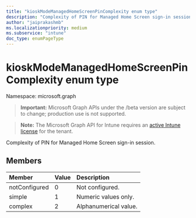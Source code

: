 ```yaml
---
title: "kioskModeManagedHomeScreenPinComplexity enum type"
description: "Complexity of PIN for Managed Home Screen sign-in session."
author: "jaiprakashmb"
ms.localizationpriority: medium
ms.subservice: "intune"
doc_type: enumPageType
---
```


# kioskModeManagedHomeScreenPinComplexity enum type

Namespace: microsoft.graph
> **Important:** Microsoft Graph APIs under the /beta version are subject to change; production use is not supported.

> **Note:** The Microsoft Graph API for Intune requires an [active Intune license](https://go.microsoft.com/fwlink/?linkid=839381) for the tenant.


Complexity of PIN for Managed Home Screen sign-in session.

## Members
|Member|Value|Description|
|:---|:---|:---|
|notConfigured|0|Not configured.|
|simple|1|Numeric values only.|
|complex|2|Alphanumerical value.|
